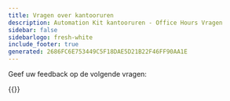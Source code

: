```yaml
---
title: Vragen over kantooruren
description: Automation Kit kantooruren - Office Hours Vragen
sidebar: false
sidebarlogo: fresh-white
include_footer: true
generated: 2686FC6E753449C5F18DAE5D21B22F46FF90AA1E
---
```


Geef uw feedback op de volgende vragen:

{{<questions shownavigationbuttons="false" locale="nl">}}
